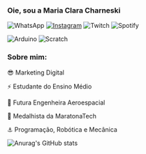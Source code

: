 ### Oie, sou a Maria Clara Charneski

![WhatsApp](https://img.shields.io/badge/WhatsApp-25D366?style=for-the-badge&logo=whatsapp&logoColor=white)
[![Instagram](https://img.shields.io/badge/Instagram-E4405F?style=for-the-badge&logo=instagram&logoColor=white)](https://www.instagram.com/charneskinha/)
![Twitch](https://img.shields.io/badge/Twitch-9146FF?style=for-the-badge&logo=twitch&logoColor=white)
![Spotify](https://img.shields.io/badge/Spotify-1ED760?&style=for-the-badge&logo=spotify&logoColor=white)

![Arduino](https://img.shields.io/badge/Arduino-00979D?style=for-the-badge&logo=Arduino&logoColor=white)
![Scratch](https://img.shields.io/badge/Scratch-4D97FF?style=for-the-badge&logo=Scratch&logoColor=white)

### Sobre mim:

😎 Marketing Digital

⚡ Estudante do Ensino Médio

🚀 Futura Engenheira Aeroespacial

🥈 Medalhista da MaratonaTech

⚓ Programação, Robótica e Mecânica

![Anurag's GitHub stats](https://github-readme-stats.vercel.app/api?username=anuraghazra&show_icons=true&theme=transparent)
